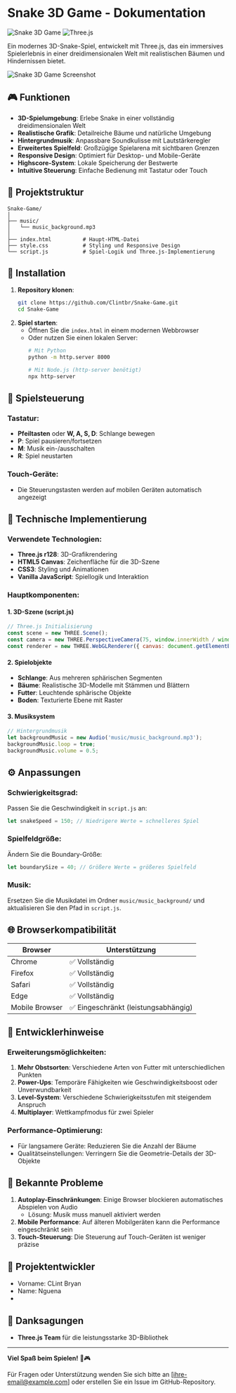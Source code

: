 # Snake 3D Game - Dokumentation

![Snake 3D Game](https://img.shields.io/badge/Version-1.0.0-brightgreen.svg)
![Three.js](https://img.shields.io/badge/Three.js-r128-blue.svg)

Ein modernes 3D-Snake-Spiel, entwickelt mit Three.js, das ein immersives Spielerlebnis in einer dreidimensionalen Welt mit realistischen Bäumen und Hindernissen bietet.

![Snake 3D Game Screenshot](https://via.placeholder.com/800x400/1a2a3a/ffffff?text=Snake+3D+Game)

## 🎮 Funktionen

- **3D-Spielumgebung**: Erlebe Snake in einer vollständig dreidimensionalen Welt
- **Realistische Grafik**: Detailreiche Bäume und natürliche Umgebung
- **Hintergrundmusik**: Anpassbare Soundkulisse mit Lautstärkeregler
- **Erweitertes Spielfeld**: Großzügige Spielarena mit sichtbaren Grenzen
- **Responsive Design**: Optimiert für Desktop- und Mobile-Geräte
- **Highscore-System**: Lokale Speicherung der Bestwerte
- **Intuitive Steuerung**: Einfache Bedienung mit Tastatur oder Touch

## 📁 Projektstruktur

```
Snake-Game/
│
├── music/
│   └── music_background.mp3
│
├── index.html          # Haupt-HTML-Datei
├── style.css           # Styling und Responsive Design
└── script.js           # Spiel-Logik und Three.js-Implementierung
```

## 🚀 Installation

1. **Repository klonen**:
   ```bash
   git clone https://github.com/Clintbr/Snake-Game.git
   cd Snake-Game
   ```
2. **Spiel starten**:
   - Öffnen Sie die `index.html` in einem modernen Webbrowser
   - Oder nutzen Sie einen lokalen Server:
     ```bash
     # Mit Python
     python -m http.server 8000
     
     # Mit Node.js (http-server benötigt)
     npx http-server
     ```

## 🎯 Spielsteuerung

### Tastatur:
- **Pfeiltasten** oder **W, A, S, D**: Schlange bewegen
- **P**: Spiel pausieren/fortsetzen
- **M**: Musik ein-/ausschalten
- **R**: Spiel neustarten

### Touch-Geräte:
- Die Steuerungstasten werden auf mobilen Geräten automatisch angezeigt

## 🎨 Technische Implementierung

### Verwendete Technologien:
- **Three.js r128**: 3D-Grafikrendering
- **HTML5 Canvas**: Zeichenfläche für die 3D-Szene
- **CSS3**: Styling und Animationen
- **Vanilla JavaScript**: Spiellogik und Interaktion

### Hauptkomponenten:

#### 1. 3D-Szene (script.js)
```javascript
// Three.js Initialisierung
const scene = new THREE.Scene();
const camera = new THREE.PerspectiveCamera(75, window.innerWidth / window.innerHeight, 0.1, 1000);
const renderer = new THREE.WebGLRenderer({ canvas: document.getElementById('game-canvas'), antialias: true });
```

#### 2. Spielobjekte
- **Schlange**: Aus mehreren sphärischen Segmenten
- **Bäume**: Realistische 3D-Modelle mit Stämmen und Blättern
- **Futter**: Leuchtende sphärische Objekte
- **Boden**: Texturierte Ebene mit Raster

#### 3. Musiksystem
```javascript
// Hintergrundmusik
let backgroundMusic = new Audio('music/music_background.mp3');
backgroundMusic.loop = true;
backgroundMusic.volume = 0.5;
```

## ⚙️ Anpassungen

### Schwierigkeitsgrad:
Passen Sie die Geschwindigkeit in `script.js` an:
```javascript
let snakeSpeed = 150; // Niedrigere Werte = schnelleres Spiel
```

### Spielfeldgröße:
Ändern Sie die Boundary-Größe:
```javascript
let boundarySize = 40; // Größere Werte = größeres Spielfeld
```

### Musik:
Ersetzen Sie die Musikdatei im Ordner `music/music_background/` und aktualisieren Sie den Pfad in `script.js`.

## 🌐 Browserkompatibilität

| Browser | Unterstützung |
|---------|---------------|
| Chrome | ✅ Vollständig |
| Firefox | ✅ Vollständig |
| Safari | ✅ Vollständig |
| Edge | ✅ Vollständig |
| Mobile Browser | ✅ Eingeschränkt (leistungsabhängig) |

## 📝 Entwicklerhinweise

### Erweiterungsmöglichkeiten:
1. **Mehr Obstsorten**: Verschiedene Arten von Futter mit unterschiedlichen Punkten
2. **Power-Ups**: Temporäre Fähigkeiten wie Geschwindigkeitsboost oder Unverwundbarkeit
3. **Level-System**: Verschiedene Schwierigkeitsstufen mit steigendem Anspruch
4. **Multiplayer**: Wettkampfmodus für zwei Spieler

### Performance-Optimierung:
- Für langsamere Geräte: Reduzieren Sie die Anzahl der Bäume
- Qualitätseinstellungen: Verringern Sie die Geometrie-Details der 3D-Objekte

## 🐛 Bekannte Probleme

1. **Autoplay-Einschränkungen**: Einige Browser blockieren automatisches Abspielen von Audio
   - Lösung: Musik muss manuell aktiviert werden
2. **Mobile Performance**: Auf älteren Mobilgeräten kann die Performance eingeschränkt sein
3. **Touch-Steuerung**: Die Steuerung auf Touch-Geräten ist weniger präzise

## 👥 Projektentwickler

- Vorname: CLint Bryan
- Name: Nguena
-

## 🙏 Danksagungen

- **Three.js Team** für die leistungsstarke 3D-Bibliothek
---

**Viel Spaß beim Spielen!** 🐍🎮

Für Fragen oder Unterstützung wenden Sie sich bitte an [ihre-email@example.com] oder erstellen Sie ein Issue im GitHub-Repository.
